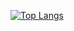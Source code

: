 [![Top Langs](https://github-readme-stats.vercel.app/api/top-langs/?username=CauaB&theme=dracula)](https://github.com/anuraghazra/github-readme-stats)
